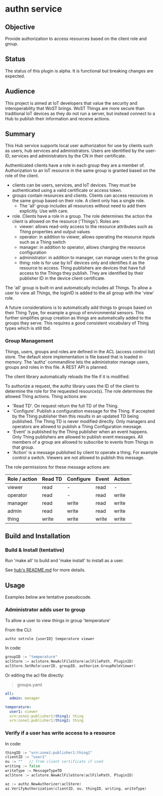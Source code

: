 # authn service

## Objective

Provide authorization to access resources based on the client role and group. 

## Status

The status of this plugin is alpha. It is functional but breaking changes are expected.

## Audience

This project is aimed at IoT developers that value the security and interoperability that WoST brings. WoST Things are more secure than traditional IoT devices as they do not run a server, but instead connect to a Hub to publish their information and receive actions.

## Summary

This Hub service supports local user authorization for use by clients such as users, hub services and administrators. Users are identified by the user-ID, services and administrators by the CN in their certificate.

Authenticated clients have a role in each group they are a member of. Authorization to an IoT resource in the same group is granted based on the role of the client.

* clients can be users, services, and IoT devices. They must be authenticated using a valid certificate or access token.
* groups contain resources and clients. Clients can access resources in the same group based on their role. A client only has a single role.
  * The 'all' group includes all resources without need to add them explicitly. Use with care. 
* role. Clients have a role in a group. The role determines the action the client is allowed on the resource ('Things'). Roles are:
  * viewer: allows read-only access to the resource attributes such as Thing properties and output values
  * operator: in addition to viewer, allows operating the resource inputs such as a Thing switch
  * manager: in addition to operator, allows changing the resource configuration
  * administrator: in addition to manager, can manage users to the group
  * thing: role is for use by IoT devices only and identifies it as the resource to access. Thing publishers are devices that have full access to the Things they publish. They are identified by their publisher ID in the device client certificate. 
  
The 'all' group is built-in and automatically includes all Things. To allow a user to view all Things, the loginID is added to the all group with the 'view' role.

A future considerations is to automatically add things to groups based on their Thing Type, for example a group of environmental sensors. This further simplifies group creation as things are automatically added to the groups they serve. This requires a good consistent vocabulary of Thing types which is still tbd.

### Group Management

Things, users, groups and roles are defined in the ACL (access control list) store. The default store implementation is file based that is loaded in memory. The 'authz' commandline lets the administrator manage users, groups and roles in this file. A REST API is planned.

The client library automatically reloads the file if it is modified.

To authorize a request, the authz library uses the ID of the client to determine the role for the requested resource(s). The role determines the allowed Thing actions. Thing actions are:
* 'Read TD'. On request return the full TD of the Thing.
* 'Configure'. Publish a configuration message for the Thing. If accepted by the Thing publisher then this results in an updated TD being published. The Thing TD is never modified directly. Only managers and operators are allowed to publish a Thing Configuration message. 
* 'Event' is published by the Thing publisher when an event happens. Only Thing publishers are allowed to publish event messages.  All members of a group are allowed to subscribe to events from Things in that group.
* 'Action' is a message published by client to operate a thing. For example control a switch. Viewers are not allowed to publish this message.

The role permissions for these message actions are:

| Role / action | Read TD | Configure | Event  | Action |
|---------------|---------|-----------| ------ |--------|
| viewer        | read    | -         | read   | -      |
| operator      | read    | -         | read   | write  |
| manager       | read    | write     | read   | write  |
| admin         | read    | write     | read   | write  |
| thing         | write   | write     | write  | write  |

## Build and Installation

### Build & Install (tentative)

Run 'make all' to build and 'make install' to install as a user.

See [hub's README.md](https://github.com/wostzone/hub/README.md) for more details.

## Usage

Examples below are tentative pseudocode.

### Administrator adds user to group

To allow a user to view things in group 'temperature'

From the CLI:
```bash
authz setrole {userID} temperature viewer
```

In code:
```go
groupID := "temperature"
aclStore := aclstore.NewAclFileStore(aclFilePath, PluginID)
aclStore.SetRole(userID, groupID, authorize.GroupRoleViewer)
```

Or editing the acl file directly:

> groups.yaml

```yaml
all:
  admin: manager

temperature:
  user1: viewer
  urn:zone1:publisher1:thing1: thing
  urn:zone1:publisher1:thing2: thing
```



### Verify if a user has write access to a resource

In code:
```go
thingID := "urn:zone1:publisher1:thing1"
clientID := "user1"
ou := ""   // from client certificate if used
writing := false
writeType := MessageTypeTD
aclStore := aclstore.NewAclFileStore(aclFilePath, PluginID)

az := authz.NewAuthorizer(aclStore)
az.VerifyAuthorization(clientID, ou, thingID, writing, writeType)
```
